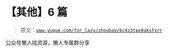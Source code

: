 # 【其他】6 篇

> 原文：[`www.yuque.com/for_lazy/zhoubao/bc4z3tpe0aksfxrr`](https://www.yuque.com/for_lazy/zhoubao/bc4z3tpe0aksfxrr)

公众号懒人找资源，懒人专属群分享